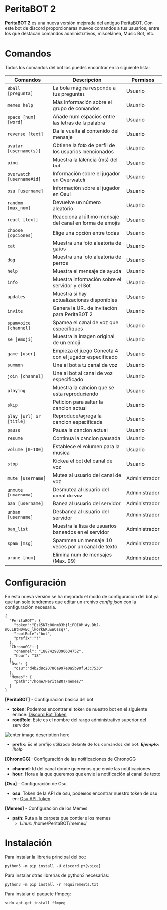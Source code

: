 # PeritaBOT 2


**PeritaBOT 2** es una nueva versión mejorada del antiguo [PeritaBOT](https://github.com/rubegartor/PeritaBOT). Con este bot de discord proporcionaras nuevos comandos a tus usuarios, entre los que destacan comandos administrativos, miscelánea, Music Bot, etc.

# Comandos
Todos los comandos del bot los puedes encontrar en la siguiente lista:

|Comandos                 |Descripción                                             |Permisos     |
|-------------------------|--------------------------------------------------------|-------------|
|`8ball [pregunta]`       |La bola mágica responde a tus preguntas                 |Usuario      |
|`memes help`             |Más información sobre el grupo de comandos              |Usuario      |
|`space [num] [word]`     |Añade num espacios entre las letras de la palabra       |Usuario      |
|`reverse [text]`         |Da la vuelta al contenido del mensaje                   |Usuario      |
|`avatar [username(s)]`   |Obtiene la foto de perfil de los usuarios mencionados   |Usuario      |
|`ping`                   |Muestra la latencia (ms) del bot                        |Usuario      |
|`overwatch [username#id]`|Información sobre el jugador en Overwatch               |Usuario      |
|`osu [username]`         |Información sobre el jugador en Osu!                    |Usuario      |
|`random [max_num]`       |Devuelve un número aleatorio                            |Usuario      |
|`react [text]`           |Reacciona al último mensaje del canal en forma de emojis|Usuario      |
|`choose [opciones]`      |Elige una opción entre todas                            |Usuario      |
|`cat`                    |Muestra una foto aleatoria de gatos                     |Usuario      |
|`dog`                    |Muestra una foto aleatoria de perros                    |Usuario      |
|`help`                   |Muestra el mensaje de ayuda                             |Usuario      |
|`info`                   |Muestra información sobre el servidor y el Bot          |Usuario      |
|`updates`                |Muestra si hay actualizaciones disponibles              |Usuario      |
|`invite`                 |Genera la URL de invitación para PeritaBOT 2            |Usuario      |
|`spamvoice [channel]`    |Spamea el canal de voz que especifiques                 |Usuario      |
|`se [emoji]`             |Muestra la imagen original de un emoji                  |Usuario      |
|`game [user]`            |Empieza el juego Conecta 4 con el jugador especificado  |Usuario      |
|`summon`                 |Une al bot a tu canal de voz                            |Usuario      |
|`join [channel]`         |Une al bot al canal de voz especificado                 |Usuario      |
|`playing`                |Muestra la cancion que se esta reproduciendo            |Usuario      |
|`skip`                   |Peticion para saltar la cancion actual                  |Usuario      |
|`play [url] or [title]`  |Reproduce/agrega la cancion especificada                |Usuario      |
|`pause`                  |Pausa la cancion actual                                 |Usuario      |
|`resume`                 |Continua la cancion pausada                             |Usuario      |
|`volume [0-100]`         |Establece el volumen para la musica                     |Usuario      |
|`stop`                   |Kickea el bot del canal de voz                          |Usuario      |
|`mute [username]`        |Mutea al usuario del canal de voz                       |Administrador|
|`unmute [username]`      |Desmutea al usuario del canal de voz                    |Administrador|
|`ban [username]`         |Banea al usuario del servidor                           |Administrador|
|`unban [username]`       |Desbanea al usuario del servidor                        |Administrador|
|`ban_list`               |Muestra la lista de usuarios baneados en el servidor    |Administrador|
|`spam [msg]`             |Spammea un mensaje 10 veces por un canal de texto       |Administrador|
|`prune [num]`            |Elimina num de mensajes (Max. 99)                       |Administrador|

# Configuración
En esta nueva versión se ha mejorado el modo de configuración del bot ya que tan solo tendremos que editar un archivo *config.json* con la configuración necesaria.

    {
      "PeritaBOT": {
        "token":"Ezk5NTc0Onm83hjliPDI0MjAy.DbJ-nQ.IBtH0vEC_lkorkEKuwWOssq7",
        "rootRole":"bot",
        "prefix":"!"
      },
      "ChronoGG": {
        "channel": "18874298390634752",
        "hour": "18"
      },
      "Osu": {
        "osu":"d4b2d8c20786a997e0a5b90f143c7530"
      },
      "Memes": {
        "path":"/home/PeritaBOT/memes/"
      }
    }

**[PeritaBOT]** - Configuración básica del bot

 - **token**: Podemos encontrar el token de nuestro bot en el siguiente enlace: [Discord Bot Token](https://discordapp.com/developers/applications/me)
 - **rootRole**: Este es el nombre del rango administrativo superior del servidor

 ![enter image description here](https://i.imgur.com/XFyf7sd.png)

 - **prefix**: Es el prefijo utilizado delante de los comandos del bot.
 ***Ejemplo***: *!help*

**[ChronoGG]** -Configuración de las notificaciones de ChronoGG

 - **channel**: Id del canal donde queremos que envie las notificaciones
 - **hour**: Hora a la que queremos que envie la notificación al canal de texto

**[Osu]** - Configuración de Osu

 - **osu**: Token de la API de osu, podemos encontrar nuestro token de osu en: [Osu API Token](https://osu.ppy.sh/p/api)

**[Memes]** - Configuración de los Memes

 - **path**: Ruta a la carpeta que contiene los memes
    - *Linux:* /home/PeritaBOT/memes/

# Instalación
Para instalar la librería principal del bot:

    python3 -m pip install -U discord.py[voice]

Para instalar otras librerías de python3 necesarias:

    python3 -m pip install -r requirements.txt

Para instalar el paquete ffmpeg:

    sudo apt-get install ffmpeg
